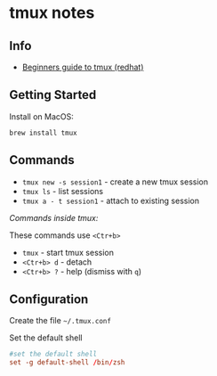 # tmux notes

## Info

- [Beginners guide to tmux (redhat)](https://www.redhat.com/sysadmin/introduction-tmux-linux)


## Getting Started

Install on MacOS:

`brew install tmux`

## Commands

- `tmux new -s session1` - create a new tmux session
- `tmux ls` - list sessions
- `tmux a - t session1` - attach to existing session

_Commands inside tmux:_

These commands use `<Ctr+b>`

- `tmux` - start tmux session
- `<Ctr+b> d` - detach
- `<Ctr+b> ?` - help (dismiss with `q`)

## Configuration

Create the file `~/.tmux.conf`

Set the default shell

```conf
#set the default shell
set -g default-shell /bin/zsh
```
